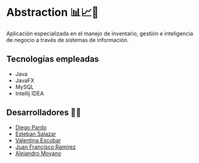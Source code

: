 # Abstraction 📊📈💼

Aplicación especializada en el manejo de inventario, gestión e inteligencia de negocio a través de sistemas de información. 

## Tecnologías empleadas
- Java
- JavaFX
- MySQL
- Intellij IDEA

## Desarrolladores 👨‍💻

- [Diego Pardo](https://github.com/DiegoPardoMontero)
- [Esteban Salazar](https://github.com/Estebans441)
- [Valentina Escobar](https://github.com/ValEscoSierra)
- [Juan Francisco Ramirez](https://github.com/juanfra312003)
- [Alejandro Moyano](https://github.com/Moyano1711)
